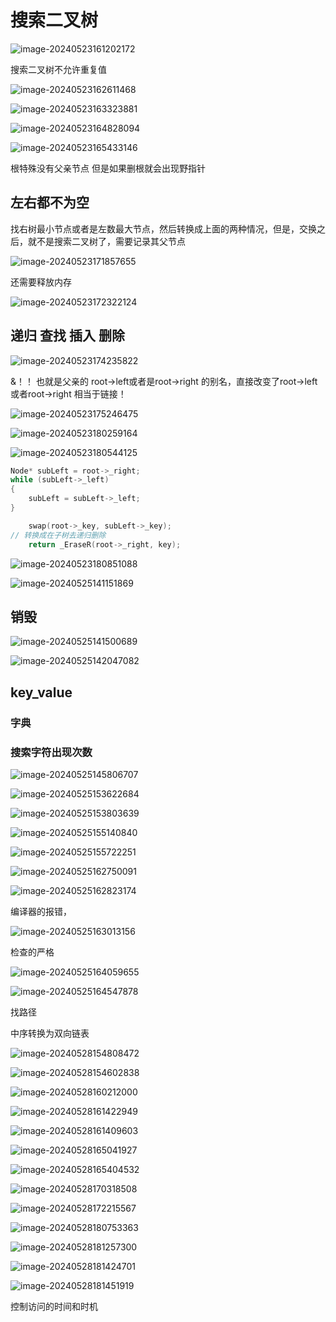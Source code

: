 # 搜索二叉树

![image-20240523161202172](picture/image-20240523161202172.png)

搜索二叉树不允许重复值

![image-20240523162611468](picture/image-20240523162611468.png)

![image-20240523163323881](picture/image-20240523163323881.png)

![image-20240523164828094](picture/image-20240523164828094.png)



![image-20240523165433146](picture/image-20240523165433146.png)

根特殊没有父亲节点 但是如果删根就会出现野指针

## 左右都不为空

找右树最小节点或者是左数最大节点，然后转换成上面的两种情况，但是，交换之后，就不是搜索二叉树了，需要记录其父节点 

 ![image-20240523171857655](picture/image-20240523171857655.png)

还需要释放内存

![image-20240523172322124](picture/image-20240523172322124.png)

##  **递归 查找 插入 删除**

![image-20240523174235822](picture/image-20240523174235822.png)

&！！  也就是父亲的 root->left或者是root->right 的别名，直接改变了root->left或者root->right 相当于链接！



![image-20240523175246475](picture/image-20240523175246475.png)

  ![image-20240523180259164](picture/image-20240523180259164.png)

![image-20240523180544125](picture/image-20240523180544125.png)

```C++
Node* subLeft = root->_right;
while (subLeft->_left)
{
	subLeft = subLeft->_left;
}

	swap(root->_key, subLeft->_key);
// 转换成在子树去递归删除
	return _EraseR(root->_right, key);
```

![image-20240523180851088](picture/image-20240523180851088.png)



![image-20240525141151869](picture/image-20240525141151869.png)

## 销毁

![image-20240525141500689](picture/image-20240525141500689.png)

![image-20240525142047082](picture/image-20240525142047082.png)

## key_value

### 字典

### 搜索字符出现次数

![image-20240525145806707](picture/image-20240525145806707.png)

![image-20240525153622684](picture/image-20240525153622684.png)

![image-20240525153803639](picture/image-20240525153803639.png)

![image-20240525155140840](picture/image-20240525155140840.png)

 ![image-20240525155722251](picture/image-20240525155722251.png)

![image-20240525162750091](picture/image-20240525162750091.png)

![image-20240525162823174](picture/image-20240525162823174.png)

编译器的报错，

![image-20240525163013156](picture/image-20240525163013156.png)

检查的严格

 ![image-20240525164059655](picture/image-20240525164059655.png)

![image-20240525164547878](picture/image-20240525164547878.png)

找路径

中序转换为双向链表

![image-20240528154808472](picture/image-20240528154808472.png)

![image-20240528154602838](picture/image-20240528154602838.png)

![image-20240528160212000](picture/image-20240528160212000.png)

![image-20240528161422949](picture/image-20240528161422949.png)

![image-20240528161409603](picture/image-20240528161409603.png)

 

![image-20240528165041927](picture/image-20240528165041927.png)



![image-20240528165404532](picture/image-20240528165404532.png)

 

![image-20240528170318508](picture/image-20240528170318508.png)

![image-20240528172215567](picture/image-20240528172215567.png)

![image-20240528180753363](picture/image-20240528180753363.png)

![image-20240528181257300](picture/image-20240528181257300.png)

![image-20240528181424701](picture/image-20240528181424701.png)

![image-20240528181451919](picture/image-20240528181451919.png)

控制访问的时间和时机
